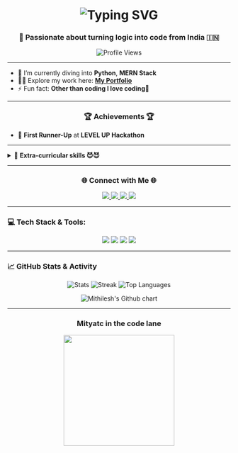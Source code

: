 <h1 align="center">
  <img src="https://readme-typing-svg.demolab.com?font=Fira+Code&size=28&duration=2000&pause=1000&color=F75C7E&center=true&vCenter=true&width=435&lines=Hi+I'm+Mithilesh+Tandon!;Software+Developer;" alt="Typing SVG" />
</h1>

<h3 align="center">🚀 Passionate about turning logic into code from India 🇮🇳</h3>

<p align="center">
  <img src="https://komarev.com/ghpvc/?username=mityatc&label=Profile%20views&color=F75C7E&style=flat-square" alt="Profile Views"/>
</p>

---

- 🌱 I’m currently diving into **Python**, **MERN Stack**
- 👨‍💻 Explore my work here: [**My Portfolio**](https://mithileshtandon.netlify.app/)
- ⚡ Fun fact: **Other than coding I love coding🧼**

---

<h3 align="center">🏆 Achievements 🏆</h3>

- 🥈 **First Runner-Up** at **LEVEL UP Hackathon**
  
---

<details>
<summary>🎯 <strong>Extra-curricular skills 😈😈</strong></summary>

- 🏋️ Gym Freak | ✏️ Sketch Artist | 🎭 Mimicry Artist | 🏐 Outdoor Sports --you just name it !
- Always down to flex skills — on canvas, console, or the field 😎🔥

</details>


---

<h3 align="center">🌐 Connect with Me 🌐</h3>

<p align="center">
  <a href="https://linkedin.com/in/mithilesh-tandon-a42bbb28a" target="_blank">
    <img src="https://img.shields.io/badge/LinkedIn-%230077B5.svg?style=for-the-badge&logo=linkedin&logoColor=white" />
  </a>
  <a href="https://instagram.com/mithilesh.tandon" target="_blank">
    <img src="https://img.shields.io/badge/Instagram-%23E4405F.svg?style=for-the-badge&logo=instagram&logoColor=white" />
  </a>
  <a href="mailto:mithileshtandon@gmail.com" target="_blank">
    <img src="https://img.shields.io/badge/Gmail-D14836?style=for-the-badge&logo=gmail&logoColor=white" />
  </a>
  <a href="https://x.com/mityahuu" target="_blank">
    <img src="https://img.shields.io/badge/X-000000?style=for-the-badge&logo=twitter&logoColor=white" />
  </a>
</p>

---

<h3 align="left">💻 Tech Stack & Tools:</h3>

<p align="center">
  <!-- Languages -->
  <img src="https://skillicons.dev/icons?i=python,java,cpp,javascript,html,css" />
  
  <!-- Backend & DB -->
  <img src="https://skillicons.dev/icons?i=nodejs,express,mongodb,postgres,sql" />

  <!-- Frontend -->
  <img src="https://skillicons.dev/icons?i=react,tailwind,bootstrap" />

  <!-- Tools -->
  <img src="https://skillicons.dev/icons?i=git,github,vscode,postman,figma" />
</p>

---

<h3 align="left">📈 GitHub Stats & Activity</h3>

<p align="center">
  <img src="https://github-readme-stats.vercel.app/api?username=mityatc&show_icons=true&theme=radical&hide=prs" alt="Stats" />
  <img src="https://github-readme-streak-stats.herokuapp.com/?user=mityatc&theme=radical" alt="Streak" />
  <img src="https://github-readme-stats.vercel.app/api/top-langs/?username=mityatc&layout=compact&theme=radical" alt="Top Languages" />
</p>

<p align="center">
  <img src="https://ghchart.rshah.org/F75C7E/mityatc" alt="Mithilesh's Github chart" />
</p>

---



<h3 align="center"> Mityatc in the code lane </h3>

<p align="center">
  <img src="https://media.giphy.com/media/11sBLVxNs7v6WA/giphy.gif" width="250" />
</p>














